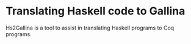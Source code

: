 Translating Haskell code to Gallina
===================================

Hs2Gallina is a tool to assist in translating Haskell programs to Coq
programs.
